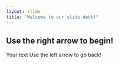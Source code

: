 ```yaml
---
layout: slide
title: "Welcome to our slide deck!"
---
```


Use the right arrow to begin!
---
Your text
Use the left arrow to go back!